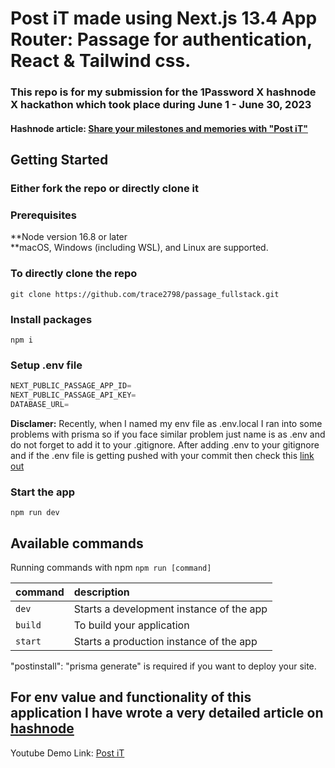 # Post iT made using Next.js 13.4 App Router: Passage for authentication, React & Tailwind css.

### This repo is for my submission for the 1Password X hashnode X hackathon which took place during June 1 - June 30, 2023

#### Hashnode article: [Share your milestones and memories with "Post iT"](https://shreyas-chaliha.hashnode.dev/share-your-milestones-and-memories-with-post-it) 

## Getting Started

### Either fork the repo or directly clone it

### Prerequisites

**Node version 16.8 or later  
**macOS, Windows (including WSL), and Linux are supported.

### To directly clone the repo

```shell
git clone https://github.com/trace2798/passage_fullstack.git
```

### Install packages

```shell
npm i
```

### Setup .env file

```js
NEXT_PUBLIC_PASSAGE_APP_ID=
NEXT_PUBLIC_PASSAGE_API_KEY=
DATABASE_URL=
```
<b>Disclamer:</b> Recently, when I named my env file as .env.local I ran into some problems with prisma so if you face similar problem just name is as .env and do not forget to add it to your .gitignore. After adding .env to your gitignore and if the .env file is getting pushed with your commit then check this [link out]( https://stackoverflow.com/questions/74340379/gitignore-not-working-my-environment-variables-are-being-pushed-to-my-repo-whe)

### Start the app

```shell
npm run dev
```

## Available commands

Running commands with npm `npm run [command]`

| command         | description                              |
| :-------------- | :--------------------------------------- |
| `dev`           | Starts a development instance of the app |
| `build`         | To build your application                |
| `start`         | Starts a production  instance of the app |

 "postinstall": "prisma generate" is required if you want to deploy your site.

## For env value and functionality of this application I have wrote a very detailed article on [hashnode](https://shreyas-chaliha.hashnode.dev/share-your-milestones-and-memories-with-post-it)


Youtube Demo Link: [Post iT](https://youtu.be/iXuKCdvHBLY)
